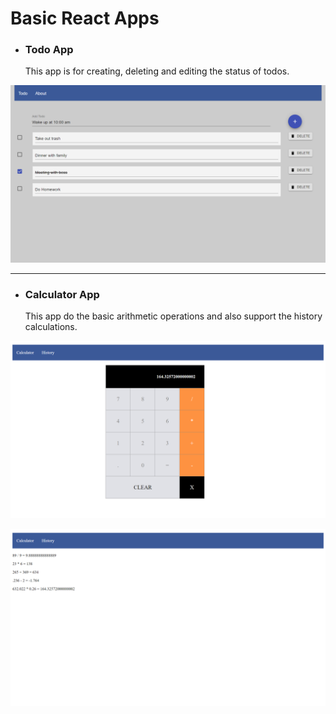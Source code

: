 # Basic React Apps

- ### Todo App
  This app is for creating, deleting and editing the status of todos.

![Todo](./todo/screenshots/todo.png)

---

- ### Calculator App
  This app do the basic arithmetic operations and also support the history calculations.

![Home](./calculator/screenshots/calculator.png)

![History](./calculator/screenshots/history.png)
